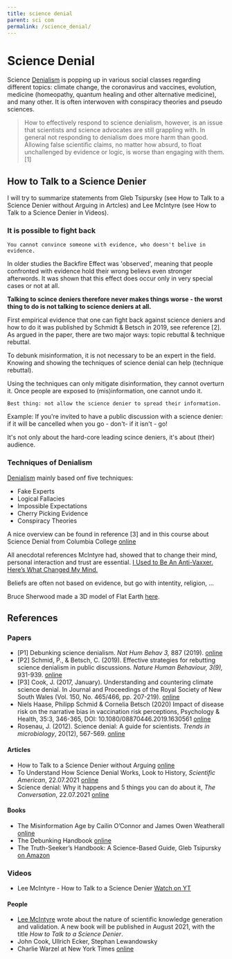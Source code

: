 ```yaml
---
title: science denial
parent: sci com
permalink: /science_denial/
---
```



# Science Denial

Science [Denialism](https://en.wikipedia.org/wiki/Denialism) is popping up in various social classes regarding different topics: climate change, the coronavirus and vaccines, evolution, medicine (homeopathy, quantum healing and other alternative medicine), and many other. It is often interwoven with conspiracy theories and pseudo sciences.

> How to effectively respond to science denialism, however, is an issue that scientists and science advocates are still grappling with. In general not responding to denialism does more harm than good. Allowing false scientific claims, no matter how absurd, to float unchallenged by evidence or logic, is worse than engaging with them. [1]


## How to Talk to a Science Denier

I will try to summarize statements from Gleb Tsipursky (see How to Talk to a Science Denier without Arguing in Artcles) and Lee McIntyre (see How to Talk to a Science Denier in Videos).


### It is possible to fight back

    You cannot convince someone with evidence, who doesn't belive in evidence.

In older studies the Backfire Effect was 'observed', meaning that people confronted with evidence hold their wrong believs even stronger afterwords. It was shown that this effect does occur only in very special cases or not at all. 

**Talking to scince deniers therefore never makes things worse - the worst thing to do is not talking to science deniers at all.**

First empirical evidence that one can fight back against science deniers and how to do it was published by Schmidt & Betsch in 2019, see reference \[2].
As argued in the paper, there are two major ways: topic rebuttal & technique rebuttal.


To debunk misinformation, it is not necessary to be an expert in the field. Knowing and showing the techniques of science denial can help (technique rebuttal). 

Using the techniques can only mitigate disinformation, they cannot overturn it. Once people are exposed to (mis)information, one cannot undo it. 

    Best thing: not allow the science denier to spread their information. 

Example: If you're invited to have a public discussion with a science denier: if it will be cancelled when you go - don't- if it isn't - go!

It's not only about the hard-core leading scince deniers, it's about (their) audience.

### Techniques of Denialism

[Denialism](https://en.wikipedia.org/wiki/Denialism) mainly based onf five techniques:
* Fake Experts
* Logical Fallacies
* Impossible Expectations
* Cherry Picking Evidence
* Conspiracy Theories

A nice overview can be found in reference \[3] and in this course about Science Denial from Columbia College [online](https://columbiacollege-ca.libguides.com/c.php?g=718457&p=5130008)

All anecdotal references McIntyre had, showed that to change their mind, personal interaction and trust are essential. 
[I Used to Be An Anti-Vaxxer. Here’s What Changed My Mind.](https://www.self.com/story/from-anti-to-pro-vaccine)

Beliefs are often not based on evidence, but go with intentity, religion, ...

Bruce Sherwood made a 3D model of Flat Earth [here](https://brucesherwood.net/?p=420).


## References

### Papers
* \[P1] Debunking science denialism. *Nat Hum Behav 3,* 887 (2019). [online](https://doi.org/10.1038/s41562-019-0746-8)
* \[P2] Schmid, P., & Betsch, C. (2019). Effective strategies for rebutting science denialism in public discussions. *Nature Human Behaviour, 3(9),* 931-939.
[online](https://www.nature.com/articles/s41562-019-0632-4)
* \[P3] Cook, J. (2017, January). Understanding and countering climate science denial. In Journal and Proceedings of the Royal Society of New South Wales (Vol. 150, No. 465/466, pp. 207-219). [online](https://www.royalsoc.org.au/images/pdf/journal/150-2-Cook.pdf)
* Niels Haase, Philipp Schmid & Cornelia Betsch (2020) Impact of disease risk on the narrative bias in vaccination risk perceptions, Psychology & Health, 35:3, 346-365, DOI: 10.1080/08870446.2019.1630561 [online](https://www.tandfonline.com/doi/full/10.1080/08870446.2019.1630561)
* Rosenau, J. (2012). Science denial: A guide for scientists. *Trends in microbiology*, 20(12), 567-569. [online](https://doi.org/10.1016/j.tim.2012.10.002)

#### Articles
* How to Talk to a Science Denier without Arguing [online](https://blogs.scientificamerican.com/observations/how-to-talk-to-a-science-denier-without-arguing/)
* To Understand How Science Denial Works, Look to History, *Scientific American*, 22.07.2021 [online](https://www.scientificamerican.com/article/to-understand-how-science-denial-works-look-to-history/)
* Science denial: Why it happens and 5 things you can do about it, *The Conversation*, 22.07.2021 [online](https://theconversation.com/science-denial-why-it-happens-and-5-things-you-can-do-about-it-161713)

#### Books
* The Misinformation Age by Cailin O’Connor and James Owen Weatherall [online](https://yalebooks.yale.edu/book/9780300234015/misinformation-age)
* The Debunking Handbook [online](https://skepticalscience.com/debunking-handbook-2020-downloads-translations.html)
* The Truth-Seeker’s Handbook: A Science-Based Guide, Gleb Tsipursky [on Amazon](https://www.amazon.com/gp/product/B078429WCF)

### Videos
* Lee McIntyre - How to Talk to a Science Denier [Watch on YT](https://youtu.be/hgngoSqGqQ4)

#### People
* [Lee McIntyre](https://en.wikipedia.org/wiki/Lee_McIntyre) wrote about the nature of scientific knowledge generation and validation. A new book will be published in August 2021, with the title *How to Talk to a Science Denier*.
* John Cook, Ullrich Ecker, Stephan Lewandowsky
* Charlie Warzel at New York Times [online](https://www.nytimes.com/by/charlie-warzel)
